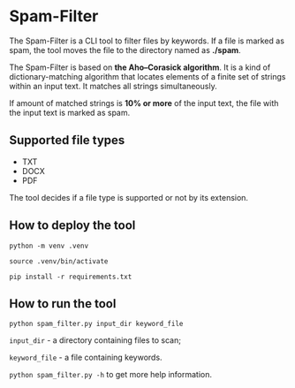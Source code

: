 # Spam-Filter

The Spam-Filter is a CLI tool to filter files by keywords. If a file is
marked as spam, the tool moves the file to the directory named as
**./spam**.

The Spam-Filter is based on **the Aho–Corasick algorithm**. It is a
kind of dictionary-matching algorithm that locates elements of a finite
set of strings within an input text. It matches all strings
simultaneously.

If amount of matched strings is **10% or more** of the input text, the
file with the input text is marked as spam.

## Supported file types

- TXT
- DOCX
- PDF

The tool decides if a file type is supported or not by its extension.

## How to deploy the tool

``python -m venv .venv``

``source .venv/bin/activate``

``pip install -r requirements.txt``

## How to run the tool

``python spam_filter.py input_dir keyword_file``

``input_dir`` - a directory containing files to scan;

``keyword_file`` - a file containing keywords.

``python spam_filter.py -h`` to get more help information.
